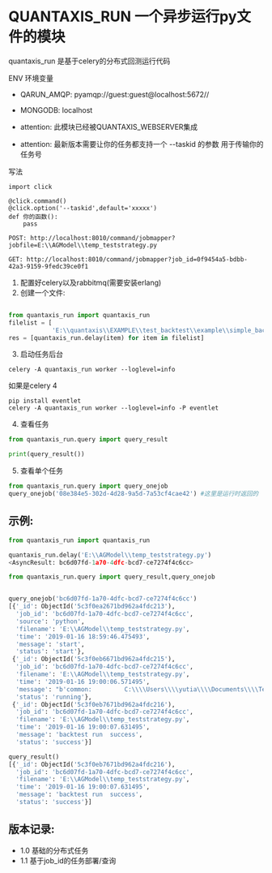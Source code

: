 # QUANTAXIS_RUN 一个异步运行py文件的模块


quantaxis_run 是基于celery的分布式回测运行代码


ENV 环境变量

- QARUN_AMQP: pyamqp://guest:guest@localhost:5672//
- MONGODB: localhost


- attention: 此模块已经被QUANTAXIS_WEBSERVER集成

- attention: 最新版本需要让你的任务都支持一个 --taskid 的参数 用于传输你的任务号

写法

```
import click

@click.command()
@click.option('--taskid',default='xxxxx')
def 你的函数():
    pass
```


```
POST: http://localhost:8010/command/jobmapper?jobfile=E:\\AGModel\\temp_teststrategy.py

GET: http://localhost:8010/command/jobmapper?job_id=0f9454a5-bdbb-42a3-9159-9fedc39ce0f1
```

1. 配置好celery以及rabbitmq(需要安装erlang)
2. 创建一个文件:

```python

from quantaxis_run import quantaxis_run
filelist = [
            'E:\\quantaxis\\EXAMPLE\\test_backtest\\example\\simple_backtest_day.py']
res = [quantaxis_run.delay(item) for item in filelist]

```


3. 启动任务后台

```
celery -A quantaxis_run worker --loglevel=info
```

如果是celery 4

```
pip install eventlet
celery -A quantaxis_run worker --loglevel=info -P eventlet
```

4. 查看任务

```python
from quantaxis_run.query import query_result

print(query_result())

```
5. 查看单个任务
```python
from quantaxis_run.query import query_onejob
query_onejob('08e384e5-302d-4d28-9a5d-7a53cf4cae42') #这里是运行时返回的
```


## 示例:
```python
from quantaxis_run import quantaxis_run

quantaxis_run.delay('E:\\AGModel\\temp_teststrategy.py')
<AsyncResult: bc6d07fd-1a70-4dfc-bcd7-ce7274f4c6cc>

from quantaxis_run.query import query_result,query_onejob


query_onejob('bc6d07fd-1a70-4dfc-bcd7-ce7274f4c6cc')
[{'_id': ObjectId('5c3f0ea2671bd962a4fdc213'),
  'job_id': 'bc6d07fd-1a70-4dfc-bcd7-ce7274f4c6cc',
  'source': 'python',
  'filename': 'E:\\AGModel\\temp_teststrategy.py',
  'time': '2019-01-16 18:59:46.475493',
  'message': 'start',
  'status': 'start'},
 {'_id': ObjectId('5c3f0eb6671bd962a4fdc215'),
  'job_id': 'bc6d07fd-1a70-4dfc-bcd7-ce7274f4c6cc',
  'filename': 'E:\\AGModel\\temp_teststrategy.py',
  'time': '2019-01-16 19:00:06.571495',
  'message': "b'common:         C:\\\\Users\\\\yutia\\\\Documents\\\\Tencent Files\\\\279336410\\\\FileRecv'",
  'status': 'running'},
 {'_id': ObjectId('5c3f0eb7671bd962a4fdc216'),
  'job_id': 'bc6d07fd-1a70-4dfc-bcd7-ce7274f4c6cc',
  'filename': 'E:\\AGModel\\temp_teststrategy.py',
  'time': '2019-01-16 19:00:07.631495',
  'message': 'backtest run  success',
  'status': 'success'}]

query_result()
[{'_id': ObjectId('5c3f0eb7671bd962a4fdc216'),
  'job_id': 'bc6d07fd-1a70-4dfc-bcd7-ce7274f4c6cc',
  'filename': 'E:\\AGModel\\temp_teststrategy.py',
  'time': '2019-01-16 19:00:07.631495',
  'message': 'backtest run  success',
  'status': 'success'}]

```


## 版本记录:

- 1.0 基础的分布式任务
- 1.1 基于job_id的任务部署/查询
